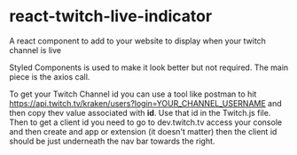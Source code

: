 # react-twitch-live-indicator
A react component to add to your website to display when your twitch channel is live

Styled Components is used to make it look better but not required. The main piece is the axios call. 

To get your Twitch Channel id you can use a tool like postman to hit https://api.twitch.tv/kraken/users?login=YOUR_CHANNEL_USERNAME and then copy thev value associated with __id__. Use that id in the Twitch.js file. Then to get a client id you need to go to dev.twitch.tv access your console and then create and app or extension (it doesn't matter) then the client id should be just underneath the nav bar towards the right.
